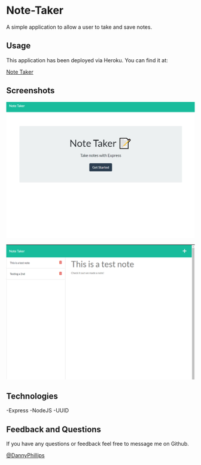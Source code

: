 # Note-Taker

A simple application to allow a user to take and save notes. 

## Usage

This application has been deployed via Heroku.  You can find it at: 

[Note Taker](https://testurl.com)

## Screenshots


![Home screen](./READMEassets/home.png)

![Notes screen](./READMEassets/notes.png)


## Technologies
-Express
-NodeJS
-UUID

## Feedback and Questions

If you have any questions or feedback feel free to message me on Github.

[@DannyPhillips](https://github.com/danielgphillips)
